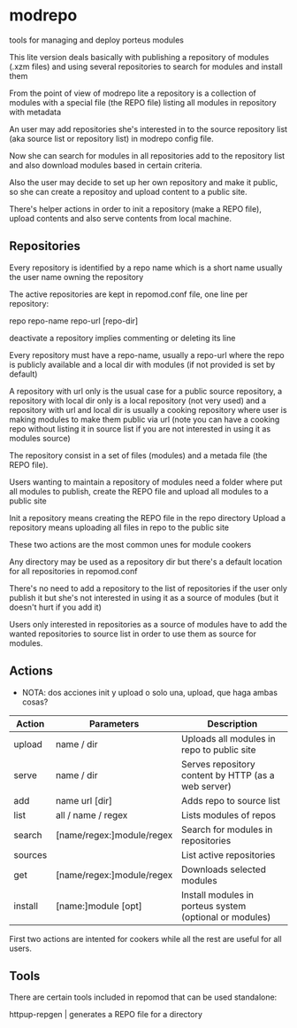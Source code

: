 # modrepo
tools for managing and deploy porteus modules

This lite version deals basically with publishing a repository of modules (.xzm files) and using several repositories to search for modules and install them

From the point of view of modrepo lite a repository is a collection of modules with a special file (the REPO file) listing all modules in repository with metadata

An user may add repositories she's interested in to the source repository list (aka source list or repository list) in modrepo config file. 

Now she can search for modules in all repositories add to the repository list and also download modules based in certain criteria.

Also the user may decide to set up her own repository and make it public, so she can create a repositoy and upload content to a public site.

There's helper actions in order to init a repository (make a REPO file), upload contents and also serve contents from local machine.

## Repositories

Every repository is identified by a repo name which is a short name usually the user name owning the repository

The active repositories are kept in repomod.conf file, one line per repository:

  repo repo-name repo-url [repo-dir]

deactivate a repository implies commenting or deleting its line

Every repository must have a repo-name, usually a repo-url where the repo is publicly available and a local dir with modules (if not provided is set by default)

A repository with url only is the usual case for a public source repository, a repository with local dir only is a local repository (not very used) and a repository with url and local dir is usually a cooking repository where user is making modules to make them public via url (note you can have a cooking repo without listing it in source list if you are not interested in using it as modules source)

The repository consist in a set of files (modules) and a metada file (the REPO file). 

Users wanting to maintain a repository of modules need a folder where put all modules to publish, create the REPO file and upload all modules to a public site

Init a repository means creating the REPO file in the repo directory
Upload a repository means uploading all files in repo to the public site

These two actions are the most common unes for module cookers

Any directory may be used as a repository dir but there's a default location for all repositories in repomod.conf

There's no need to add a repository to the list of repositories if the user only publish it but she's not interested in using it as a source of modules (but it doesn't hurt if you add it)

Users only interested in repositories as a source of modules have to add the wanted repositories to source list in order to use them as source for modules. 


## Actions

- NOTA: dos acciones init y upload o solo una, upload, que haga ambas cosas?

| Action  | Parameters	 	            | Description                                             | 
| --------|---------------------------|---------------------------------------------------------|
| upload	| name / dir			          | Uploads all modules in repo to public site              | 
| serve 	| name / dir			          | Serves repository content by HTTP (as a web server)     | 
| add     | name url [dir]			      | Adds repo to source list                                | 
| list	  | all / name / regex        | Lists modules of repos                                  | 
| search	| [name/regex:]module/regex | Search for modules in repositories                      | 
| sources |					                  | List active repositories                                | 
| get	    | [name/regex:]module/regex |	Downloads selected modules                              | 
| install | [name:]module [opt]	      |	Install modules in porteus system (optional or modules) | 

First two actions are intented for cookers while all the rest are useful for all users.

## Tools

There are certain tools included in repomod that can be used standalone:

 httpup-repgen	| generates a REPO file for a directory
